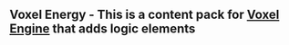 ## Voxel Energy - This is a content pack for [Voxel Engine](https://github.com/MihailRis/VoxelEngine-Cpp) that adds logic elements
